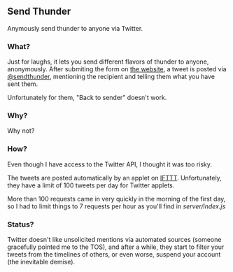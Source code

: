 ## Send Thunder

Anymously send thunder to anyone via Twitter.

### What?
Just for laughs, it lets you send different flavors of thunder to anyone, anonymously. After submiting the form on [the website](http://sendthunder.herokuapp.com), a tweet is posted via [@sendthunder](https://teitter.com/sendthunder), mentioning the recipient and telling them what you have sent them.

Unfortunately for them, "Back to sender" doesn't work.

### Why?
Why not?

### How?
Even though I have access to the Twitter API, I thought it was too risky.

The tweets are posted automatically by an applet on [IFTTT](https://ifttt.com). Unfortunately, they have a limit of 100 tweets per day for Twitter applets.

More than 100 requests came in very quickly in the morning of the first day, so I had to limit things to 7 requests per hour as you'll find in *server/index.js*

### Status?
Twitter doesn't like unsolicited mentions via automated sources (someone gracefully pointed me to the TOS), and after a while, they start to filter your tweets from the timelines of others, or even worse, suspend your account (the inevitable demise).
